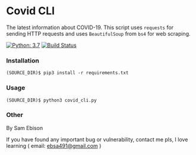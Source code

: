 # Covid CLI


The latest information about COVID-19.
This script uses `requests` for sending HTTP requests and
uses `BeautifulSoup` from `bs4` for web scraping.

[![Python: 3.7](https://img.shields.io/badge/python-3.7-blue)](https://www.python.org/)
[![Build Status](https://img.shields.io/badge/build-passing-success)](https://github.com/ebsa491)

### Installation

```shell
(SOURCE_DIR)$ pip3 install -r requirements.txt
```

### Usage

```shell
(SOURCE_DIR)$ python3 covid_cli.py
```

### Other
By Sam Ebison

If you have found any important bug or vulnerability,
contact me pls, I love learning ( email: ebsa491@gmail.com )